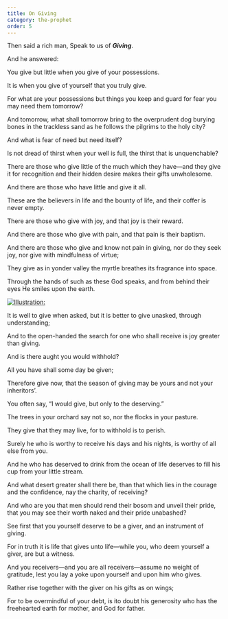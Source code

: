 ```yaml
---
title: On Giving
category: the-prophet
order: 5
---
```

Then said a rich man, Speak to us of **_Giving_**.

And he answered:

You give but little when you give of your possessions.

It is when you give of yourself that you truly give.

For what are your possessions but things you keep and guard for fear you may need them tomorrow?

And tomorrow, what shall tomorrow bring to the overprudent dog burying bones in the trackless sand as he follows the pilgrims to the holy city?

And what is fear of need but need itself?

Is not dread of thirst when your well is full, the thirst that is unquenchable?

There are those who give little of the much which they have—and they give it for recognition and their hidden desire makes their gifts unwholesome.

And there are those who have little and give it all.

These are the believers in life and the bounty of life, and their coffer is never empty.

There are those who give with joy, and that joy is their reward.

And there are those who give with pain, and that pain is their baptism.

And there are those who give and know not pain in giving, nor do they seek joy, nor give with mindfulness of virtue;

They give as in yonder valley the myrtle breathes its fragrance into space.

Through the hands of such as these God speaks, and from behind their eyes He smiles upon the earth.

[![Illustration:](images/0039.jpg)](images/0039.jpg)

It is well to give when asked, but it is better to give unasked, through understanding;

And to the open-handed the search for one who shall receive is joy greater than giving.

And is there aught you would withhold?

All you have shall some day be given;

Therefore give now, that the season of giving may be yours and not your inheritors’.

You often say, “I would give, but only to the deserving.”

The trees in your orchard say not so, nor the flocks in your pasture.

They give that they may live, for to withhold is to perish.

Surely he who is worthy to receive his days and his nights, is worthy of all else from you.

And he who has deserved to drink from the ocean of life deserves to fill his cup from your little stream.

And what desert greater shall there be, than that which lies in the courage and the confidence, nay the charity, of receiving?

And who are you that men should rend their bosom and unveil their pride, that you may see their worth naked and their pride unabashed?

See first that you yourself deserve to be a giver, and an instrument of giving.

For in truth it is life that gives unto life—while you, who deem yourself a giver, are but a witness.

And you receivers—and you are all receivers—assume no weight of gratitude, lest you lay a yoke upon yourself and upon him who gives.

Rather rise together with the giver on his gifts as on wings;

For to be overmindful of your debt, is ito doubt his generosity who has the freehearted earth for mother, and God for father.

